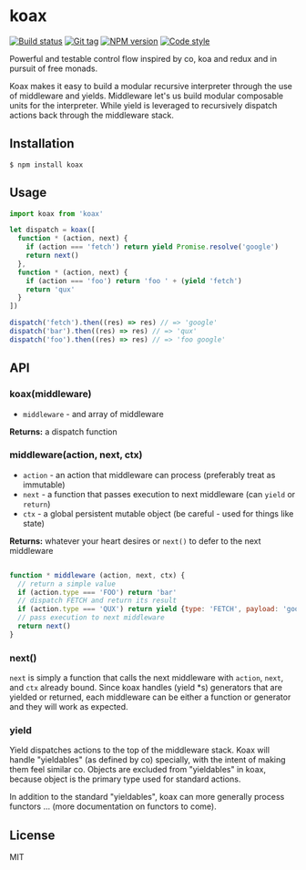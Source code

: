 
# koax

[![Build status][travis-image]][travis-url]
[![Git tag][git-image]][git-url]
[![NPM version][npm-image]][npm-url]
[![Code style][standard-image]][standard-url]

Powerful and testable control flow inspired by co, koa and redux and in pursuit of free monads.

Koax makes it easy to build a modular recursive interpreter through the use of middleware and yields. Middleware let's us build modular composable units for the interpreter. While yield is leveraged to recursively dispatch actions back through the middleware stack.

## Installation

    $ npm install koax

## Usage

```js
import koax from 'koax'

let dispatch = koax([
  function * (action, next) {
    if (action === 'fetch') return yield Promise.resolve('google')
    return next()
  },
  function * (action, next) {
    if (action === 'foo') return 'foo ' + (yield 'fetch')
    return 'qux'
  }
])

dispatch('fetch').then((res) => res) // => 'google'
dispatch('bar').then((res) => res) // => 'qux'
dispatch('foo').then((res) => res) // => 'foo google'

```

## API

### koax(middleware)

- `middleware` - and array of middleware

**Returns:** a dispatch function

### middleware(action, next, ctx)

- `action` - an action that middleware can process (preferably treat as immutable)
- `next` - a function that passes execution to next middleware (can `yield` or `return`)
- `ctx` - a global persistent mutable object (be careful - used for things like state)

**Returns:** whatever your heart desires or `next()` to defer to the next middleware

```js

function * middleware (action, next, ctx) {
  // return a simple value
  if (action.type === 'FOO') return 'bar'
  // dispatch FETCH and return its result
  if (action.type === 'QUX') return yield {type: 'FETCH', payload: 'google'}
  // pass execution to next middleware
  return next()
}
```

### next()

`next` is simply a function that calls the next middleware with `action`, `next`, and `ctx` already bound. Since koax handles (yield *s) generators that are yielded or returned, each middleware can be either a function or generator and they will work as expected.

### yield

Yield dispatches actions to the top of the middleware stack. Koax will handle "yieldables" (as defined by co) specially, with the intent of making them feel similar co. Objects are excluded from "yieldables" in koax, because object is the primary type used for standard actions.

In addition to the standard "yieldables", koax can more generally process functors ... (more documentation on functors to come).

## License

MIT

[travis-image]: https://img.shields.io/travis/koaxjs/koax.svg?style=flat-square
[travis-url]: https://travis-ci.org/koaxjs/koax
[git-image]: https://img.shields.io/github/tag/koaxjs/koax.svg
[git-url]: https://github.com/koaxjs/koax
[standard-image]: https://img.shields.io/badge/code%20style-standard-brightgreen.svg?style=flat
[standard-url]: https://github.com/feross/standard
[npm-image]: https://img.shields.io/npm/v/koax.svg?style=flat-square
[npm-url]: https://npmjs.org/package/koax
